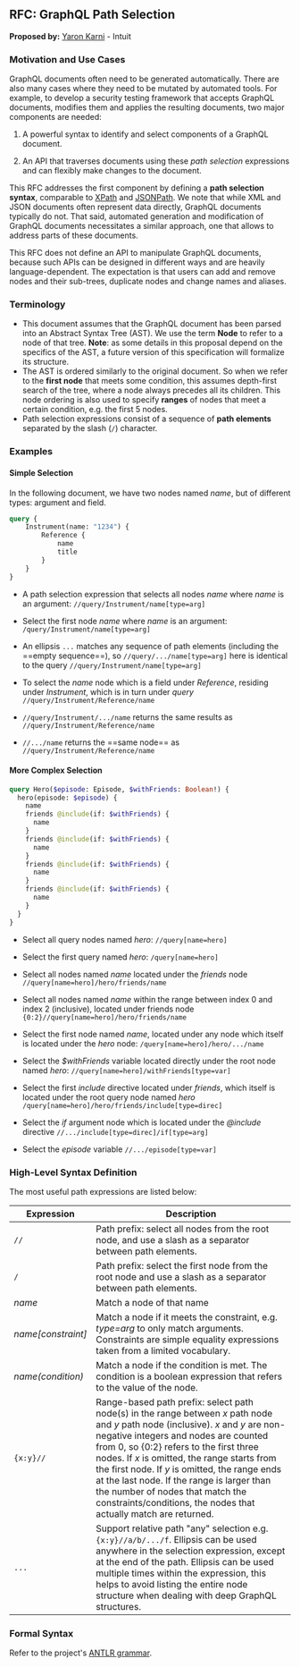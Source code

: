 ## RFC: GraphQL Path Selection

**Proposed by:** [Yaron Karni](mailto://yaron_kerni@intuit.com) - Intuit

### Motivation and Use Cases

GraphQL documents often need to be generated automatically. There are also many cases where they need to be mutated by automated tools. For example, to develop a security testing framework that accepts GraphQL documents, modifies them and applies the resulting documents, two major components are needed:
1. A powerful syntax to identify and select components of a GraphQL document.

2. An API that traverses documents using these _path selection_ expressions and can flexibly make changes to the document.

This RFC addresses the first component by defining a **path selection syntax**, comparable to [XPath](https://www.w3.org/TR/xpath-30/) and [JSONPath](https://www.rfc-editor.org/rfc/rfc9535.txt). We note that while XML and JSON documents often represent data directly, GraphQL documents typically do not. That said, automated generation and modification of GraphQL documents necessitates a similar approach, one that allows to address parts of these documents.

This RFC does not define an API to manipulate GraphQL documents, because such APIs can be designed in different ways and are heavily language-dependent. The expectation is that users can add and remove nodes and their sub-trees, duplicate nodes and change names and aliases.

### Terminology

* This document assumes that the GraphQL document has been parsed into an Abstract Syntax Tree (AST). We use the term **Node** to refer to a node of that tree. **Note**: as some details in this proposal depend on the specifics of the AST, a future version of this specification will formalize its structure.
* The AST is ordered similarly to the original document. So when we refer to the **first node** that meets some condition, this assumes depth-first search of the tree, where a node always precedes all its children. This node ordering is also used to specify **ranges** of nodes that meet a certain condition, e.g. the first 5 nodes.
* Path selection expressions consist of a sequence of **path elements** separated by the slash (`/`) character.

### Examples

#### Simple Selection

In the following document, we have two nodes named *name*, but of different types: argument and field.

```graphql
query {
    Instrument(name: "1234") {
        Reference {
            name
            title
        }
    }
}
```

- A path selection expression that selects all nodes *name* where *name* is an argument: `//query/Instrument/name[type=arg]`

- Select the first node *name* where *name* is an argument: `/query/Instrument/name[type=arg]`

- An ellipsis `...` matches any sequence of path elements (including the ==empty sequence==), so `//query/.../name[type=arg]` here is identical to the query `//query/Instrument/name[type=arg]`
  
- To select the *name* node which is a field under *Reference*, residing under *Instrument*, which is in turn under *query* `//query/Instrument/Reference/name`

- `//query/Instrument/.../name` returns the same results as `//query/Instrument/Reference/name`  
  
- `//.../name` returns the ==same node== as `//query/Instrument/Reference/name`

#### More Complex Selection
```graphql
query Hero($episode: Episode, $withFriends: Boolean!) {
  hero(episode: $episode) {
    name
    friends @include(if: $withFriends) {
      name
    }
    friends @include(if: $withFriends) {
      name
    }
    friends @include(if: $withFriends) {
      name
    }
    friends @include(if: $withFriends) {
      name
    }
  }
}
```

- Select all query nodes named *hero*: `//query[name=hero]` 

- Select the first query named *hero*: `/query[name=hero]`     

- Select all nodes named _name_ located under the _friends_ node `//query[name=hero]/hero/friends/name` 

- Select all nodes named _name_ within the range between index 0 and index 2 (inclusive), located under friends node `{0:2}//query[name=hero]/hero/friends/name`   

- Select the first node named _name_, located under any node which itself is located under the _hero_ node: `/query[name=hero]/hero/.../name `

- Select the _$withFriends_ variable located directly under the root node named _hero_: `//query[name=hero]/withFriends[type=var]`

- Select the first _include_ directive located under *friends*, which itself is located under the root query node named _hero_ `/query[name=hero]/hero/friends/include[type=direc] `

- Select the _if_ argument node which is located under the _@include_ directive `//.../include[type=direc]/if[type=arg]`  

- Select the *episode* variable `//.../episode[type=var]`


### High-Level Syntax Definition
The most useful path expressions are listed below:

| Expression | Description   |
|---------|---------------------------------------|
| `//`    | Path prefix: select all nodes from the root node, and use a slash as a separator between path elements.                            |
| `/`     | Path prefix: select the first node from the root node and use a slash as a separator between path elements. |
| *name* | Match a node of that name |
| *name[constraint]* | Match a node if it meets the constraint, e.g. *type=arg* to only match arguments. Constraints are simple equality expressions taken from a limited vocabulary. |
| *name(condition)* | Match a node if the condition is met. The condition is a boolean expression that refers to the value of the node. |
| `{x:y}//` | Range-based path prefix: select path node(s) in the range between *x* path node and *y* path node (inclusive). *x* and *y* are non-negative integers and nodes are counted from 0, so {0:2} refers to the first three nodes. If *x* is omitted, the range starts from the first node. If *y* is omitted, the range ends at the last node. If the range is larger than the number of nodes that match the constraints/conditions, the nodes that actually match are returned. |
| `...` | Support relative path "any" selection e.g. `{x:y}//a/b/.../f`.  Ellipsis can be used anywhere in the selection expression, except at the end of the path. Ellipsis can be used multiple times within the expression, this helps to avoid listing the entire node structure when dealing with deep GraphQL structures. |

### Formal Syntax

Refer to the project's [ANTLR grammar](https://github.com/Gqlex/gqlex-antlr-grammar/blob/main/gqlex.g4).
